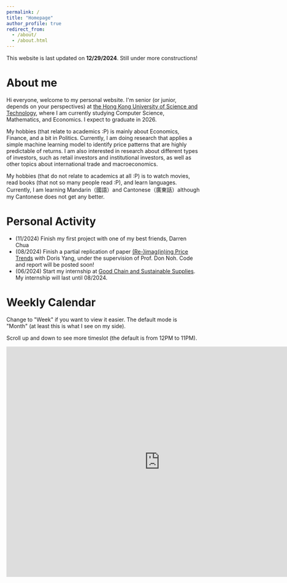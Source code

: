 ```yaml
---
permalink: /
title: "Homepage"
author_profile: true
redirect_from: 
  - /about/
  - /about.html
---
```


This website is last updated on **12/29/2024**. Still under more constructions!

About me
======
Hi everyone, welcome to my personal website. I'm senior (or junior, depends on your perspectives) at [the Hong Kong University of Science and Technology](https://hkust.edu.hk/), where I am currently studying Computer Science, Mathematics, and Economics. I expect to graduate in 2026.

My hobbies (that relate to academics :P) is mainly about Economics, Finance, and a bit in Politics. Currently, I am doing research that applies a simple machine learning model to identify price patterns that are highly predictable of returns. I am also interested in research about different types of investors, such as retail investors and institutional investors, as well as other topics about international trade and macroeconomics.

My hobbies (that do not relate to academics at all :P) is to watch movies, read books (that not so many people read :P), and learn languages. Currently, I am learning Mandarin（國語）and Cantonese（廣東話）although my Cantonese does not get any better.

Personal Activity
======
* (11/2024) Finish my first project with one of my best friends, Darren Chua
* (08/2024) Finish a partial replication of paper [(Re-)imag(in)ing Price Trends](https://economics.yale.edu/research/re-imagining-price-trends) with Doris Yang, under the supervision of Prof. Don Noh. Code and report will be posted soon!
* (06/2024) Start my internship at [Good Chain and Sustainable Supplies](https://www.good-chain.com/). My internship will last until 08/2024.

Weekly Calendar
=====
Change to "Week" if you want to view it easier. The default mode is "Month" (at least this is what I see on my side).

Scroll up and down to see more timeslot (the default is from 12PM to 11PM).
<iframe src="https://calendar.google.com/calendar/embed?src=nguyenkimhuenamtdn%40gmail.com&ctz=Asia%2FHong_Kong" style="border: 0" width="800" 
height="600" frameborder="0" scrolling="no"></iframe>